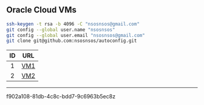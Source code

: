 ## Oracle Cloud VMs

```bash
ssh-keygen -t rsa -b 4096 -C "nsosnsos@gmail.com"
git config --global user.name "nsosnsos"
git config --global user.email "nsosnsos@gmail.com"
git clone git@github.com:nsosnsos/autoconfig.git
```

| ID | URL                                |
|:--:|:----------------------------------:|
| 1  | [VM1](https://nsosnsos.tk/sh/)|
| 2  | [VM2](http://155.248.192.168:4200/)|

---


f902a108-81db-4c8c-bdd7-9c6963b5ec8z

